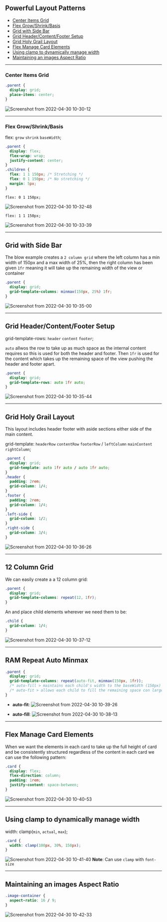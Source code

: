 ## Powerful Layout Patterns

- [Center Items Grid](#Center-Items-Grid)
- [Flex Grow/Shrink/Basis](#Flex-Grow/Shrink/Basis)
- [Grid with Side Bar](#Grid-with-Side-Bar)
- [Grid Header/Content/Footer Setup](#Grid-Header/Content/Footer-Setup)
- [Grid Holy Grail Layout](#Grid-Holy-Grail-Layout)
- [Flex Manage Card Elements](#Flex-Manage-Card-Elements)
- [Using clamp to dynamically manage width](#Using-clamp-to-dynamically-manage-width)
- [Maintaining an images Aspect Ratio](#Maintaining-an-images-Aspect-Ratio)

---

### Center Items Grid

```css
.parent {
  display: grid;
  place-items: center;
}
```

![Screenshot from 2022-04-30 10-30-12](https://user-images.githubusercontent.com/73107656/166100131-7cdadf80-071e-4d01-ab1e-7a6c6811103f.png)

---

### Flex Grow/Shrink/Basis

flex: `grow` `shrink` `baseWidth`;

```css
.parent {
  display: flex;
  flex-wrap: wrap;
  justify-content: center;
}
.children {
  flex: 1 1 150px; /* Stretching */
  flex: 0 1 150px; /* No stretching */
  margin: 5px;
}
```

```
flex: 0 1 150px;
```

![Screenshot from 2022-04-30 10-32-48](https://user-images.githubusercontent.com/73107656/166100184-763a857d-4125-44e4-8b56-ad81a80b6018.png)

```
flex: 1 1 150px;
```

![Screenshot from 2022-04-30 10-33-39](https://user-images.githubusercontent.com/73107656/166100210-f010ca0f-0aad-465d-90a0-3959f3326960.png)

---

## Grid with Side Bar

The blow example creates a `2 column grid` where the left column has a min width of 150px and a max width of 25%, then the right column has been given `1fr` meaning it will take up the remaining width of the view or container

```css
.parent {
  display: grid;
  grid-template-columns: minmax(150px, 25%) 1fr;
}
```

![Screenshot from 2022-04-30 10-35-00](https://user-images.githubusercontent.com/73107656/166100270-e980c4f6-e842-47ea-95cc-3ad0de84aa33.png)

---

## Grid Header/Content/Footer Setup

grid-template-rows: `header` `content` `footer`;

`auto` allwos the row to take up as much space as the internal content requires so this is used for both the header and footer. Then `1fr` is used for the content which takes up the remaining space of the view pushing the header and footer apart.

```css
.parent {
  display: grid;
  grid-template-rows: auto 1fr auto;
}
```

![Screenshot from 2022-04-30 10-35-44](https://user-images.githubusercontent.com/73107656/166100292-9950fe81-692d-42e2-8748-b8d2b1f425a7.png)

---

## Grid Holy Grail Layout

This layout includes header footer with aside sections either side of the main content.

grid-template: `headerRow` `contentRow` `footerRow` / `leftColumn` `mainContent` `rightColumn`;

```css
.parent {
  display: grid;
  grid-template: auto 1fr auto / auto 1fr auto;
}
.header {
  padding: 2rem;
  grid-column: 1/4;
}
.footer {
  padding: 2rem;
  grid-column: 1/4;
}
.left-side {
  grid-column: 1/2;
}
.right-side {
  grid-column: 3/4;
}
```

![Screenshot from 2022-04-30 10-36-26](https://user-images.githubusercontent.com/73107656/166100307-25077f8c-bfb4-4a98-9fc4-a8129400f203.png)

---

## 12 Column Grid

We can easily create a a 12 column grid:

```css
.parent {
  display: grid;
  grid-template-columns: repeat(12, 1fr);
}
```

An and place child elements wherever we need them to be:

```css
.child {
  grid-column: 1/4;
}
```

![Screenshot from 2022-04-30 10-37-12](https://user-images.githubusercontent.com/73107656/166100320-a376acd3-6255-4357-81b0-1c6e1a1f1dc7.png)

---

## RAM Repeat Auto Minmax

```css
.parent {
  display: grid;
  grid-template-columns: repeat(auto-fit, minmax(150px, 1fr));
  /* auto-fill > maintains each child's width to the baseWidth (150px) on larger screens*/
  /* auto-fit > allows each child to fill the remaining space con larger screens*/
}
```

- **auto-fit**:
  ![Screenshot from 2022-04-30 10-39-26](https://user-images.githubusercontent.com/73107656/166100393-bc0c0a5f-5e91-4e1b-a7e8-a2824ea01401.png)

- **auto-fill**:
  ![Screenshot from 2022-04-30 10-38-13](https://user-images.githubusercontent.com/73107656/166100348-06fd8c1b-b09f-40ff-9d6f-8425b7a6f726.png)

---

## Flex Manage Card Elements

When we want the elements in each card to take up the full height of card and be consistently structured regardless of the content in each card we can use the following pattern:

```css
.card {
  display: flex;
  flex-direction: column;
  padding: 1rem;
  justify-content: space-between;
}
```

![Screenshot from 2022-04-30 10-40-53](https://user-images.githubusercontent.com/73107656/166100430-05b4ecaf-9767-4fd2-84c1-3505600a494a.png)

---

## Using clamp to dynamically manage width

width: clamp(`min`, `actual`, `max`);

```css
.card {
  width: clamp(100px, 30%, 150px);
}
```

![Screenshot from 2022-04-30 10-41-40](https://user-images.githubusercontent.com/73107656/166100451-b41ce7a2-f76c-4b6a-b466-bb49bebd1124.png)
**Note**: Can use `clamp` with `font-size`

---

## Maintaining an images Aspect Ratio

```css
.image-container {
  aspect-ratio: 16 / 9;
}
```

![Screenshot from 2022-04-30 10-42-33](https://user-images.githubusercontent.com/73107656/166100487-d7727de9-b63f-48cb-a47d-6bcf518f45d0.png)
